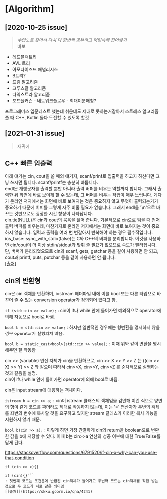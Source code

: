 # [Algorithm]

## [2020-10-25 issue]
  > _수업노트 찾아서 다시 다 한번씩 공부하고 머릿속에 집어넣기_   
  > 바보

* 레드블랙트리
* AVL 트리
* 아모타이즈드 애널리시스
* B트리?
* 프림 알고리즘
* 크루스칼 알고리즘
* 다익스트라 알고리즘
* 포드풀커슨 - 네트워크플로우 - 최대이분매칭?

프로그래머스 입문테스트 했는데 쉬운데도 제대로 못하는거같아서 스트레스
알고리즘 풀 때 C++, Kotlin 둘다 도전할 수 있도록 할것

## [2021-01-31 issue]
  > 재귀에 

## C++ 빠른 입출력
아래 얘기는 cin, cout을 쓸 때의 얘기지, scanf/prinf로 입출력을 하고자 하신다면 그냥 쓰시면 됩니다. scanf/printf는 충분히 빠릅니다.   
endl은 개행문자를 출력할 뿐만 아니라 출력 버퍼를 비우는 역할까지 합니다. 그래서 출력한 뒤 화면에 바로 보이게 할 수 있는데, 그 버퍼를 비우는 작업이 매우 느립니다. 게다가 온라인 저지에서는 화면에 바로 보여지는 것은 중요하지 않고 무엇이 출력되는가가 중요하기 때문에 버퍼를 그렇게 자주 비울 필요가 없습니다. 그래서 endl을 '\n'으로 바꾸는 것만으로도 굉장한 시간 향상이 나타납니다.   
cin.tie(NULL)은 cin과 cout의 묶음을 풀어 줍니다. 기본적으로 cin으로 읽을 때 먼저 출력 버퍼를 비우는데, 마찬가지로 온라인 저지에서는 화면에 바로 보여지는 것이 중요하지 않습니다. 입력과 출력을 여러 번 번갈아서 반복해야 하는 경우 필수적입니다.   
ios_base::sync_with_stdio(false)는 C와 C++의 버퍼를 분리합니다. 이것을 사용하면 cin/cout이 더 이상 stdin/stdout과 맞춰 줄 필요가 없으므로 속도가 빨라집니다. 단, 버퍼가 분리되었으므로 cin과 scanf, gets, getchar 등을 같이 사용하면 안 되고, cout과 printf, puts, putchar 등을 같이 사용하면 안 됩니다.   
[[출처]](https://www.acmicpc.net/board/view/22716)

## cin의 반환형
cin은 cin 객체를 반환하며, iostream 헤더파일 내에 이를 bool 또는 다른 타입으로 바꾸어 줄 수 있는 conversion operator가 정의되어 있다고 함.

`if (std::cin >> value);`
: cin이 if나 while 안에 들어가면 예외적으로 operator에 의해 자동으로 bool로 바뀜.

`bool b = std::cin >> value;`
: 하지만 일반적인 경우에는 형변환을 명시하지 않을 경우 operator가 실행되지 않음.

`bool b = static_cast<bool>(std::cin >> value);`
: 이때 위와 같이 변환을 명시해주면 잘 작동함

cin >> (variable) 연산 자체가 cin을 반환하므로, cin >> X >> Y >> Z 는 ((cin >> X) >> Y) >> Z 와 같으며 따라서 cin>>X, cin>>Y, cin>>Z 를 순차적으로 실행하는 것과 같음을 설명.   
cin이 if나 while 안에 들어가면 operator에 의해 bool로 바뀜.

cin은 input stream에 대응하는 객체이다.

`istream b = cin >> a;`
: cin이 istream 클래스의 객체임을 감안해 이런 식으로 양변의 형이 같게 코드를 짜더라도 제대로 작동하지 않는데, 이는 '=' 연산자가 우변의 객체를 좌변의 변수에 복사할 것을 요구하고 있지만 stream 클래스가 이러한 복사 기능을 지원하지 않기 때문.

`bool b(cin >> a);`
: 이렇게 하면 가장 간결하게 cin의 return을 boolean으로 변환한 값을 b에 저장할 수 있다. 이때 b는 cin>>a 연산의 성공 여부에 대한 True/False를 담게 된다.

https://stackoverflow.com/questions/6791520/if-cin-x-why-can-you-use-that-condition

`if (cin >> x){}`
```cin >> x;
if (cin){}```
: 첫번째 코드는 조건문에 반환된 cin객체가 들어가고 두번째 코드는 cin객체를 직접 넣는 것으로 두 코드가 서로 같은 의미임
[[출처]](https://skku.goorm.io/qna/4241)
